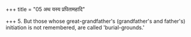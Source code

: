 +++
title = "05 अथ यस्य प्रपितामहादि"

+++
5. But those whose great-grandfather's (grandfather's and father's) initiation is not remembered, are called 'burial-grounds.'
